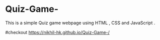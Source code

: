 # Quiz-Game-
This is a simple Quiz game webpage using HTML , CSS and JavaScript .

#checkout
https://nikhil-hk.github.io/Quiz-Game-/
